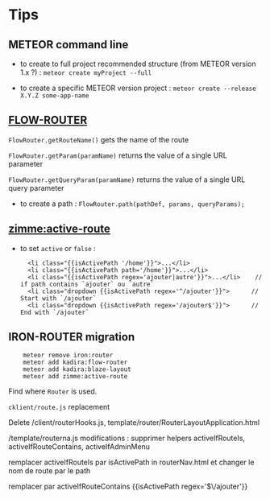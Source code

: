 # Tips

## METEOR command line

- to create to full project recommended structure (from METEOR version 1.x ?) : `meteor create myProject --full`

- to create a specific METEOR version project : `meteor create --release X.Y.Z some-app-name`

## [FLOW-ROUTER](https://github.com/kadirahq/flow-router#api)

`FlowRouter.getRouteName()` gets the name of the route

`FlowRouter.getParam(paramName)` returns the value of a single URL parameter

`FlowRouter.getQueryParam(paramName)` returns the value of a single URL query parameter

- to create a path : `FlowRouter.path(pathDef, params, queryParams);`

## [zimme:active-route](https://github.com/meteor-activeroute/legacy)

- to set `active` or `false` :

        <li class="{{isActivePath '/home'}}">...</li>
        <li class="{{isActivePath path='/home'}}">...</li>
        <li class="{{isActivePath regex='ajouter|autre'}}">...</li>    // if path contains `ajouter` ou `autre`
        <li class="dropdown {{isActivePath regex='^/ajouter'}}">      // Start with `/ajouter`
        <li class="dropdown {{isActivePath regex='/ajouter$'}}">      // End with `/ajouter`
 

## IRON-ROUTER migration

        meteor remove iron:router
        meteor add kadira:flow-router
        meteor add kadira:blaze-layout
        meteor add zimme:active-route

Find where `Router` is used.

`cklient/route.js` replacement

Delete /client/routerHooks.js, template/router/RouterLayoutApplication.html

/template/routerna.js modifications : supprimer helpers activeIfRouteIs, activeIfRouteContains, activeIfAdminMenu

remplacer activeIfRouteIs par isActivePath in routerNav.html et changer le nom de route par le path

remplacer par activeIfRouteContains {{isActivePath regex='$\\/ajouter'}}

